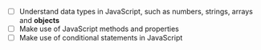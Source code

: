 - [ ] Understand data types in JavaScript, such as numbers, strings, arrays and **objects**
- [ ] Make use of JavaScript methods and properties
- [ ] Make use of conditional statements in JavaScript
